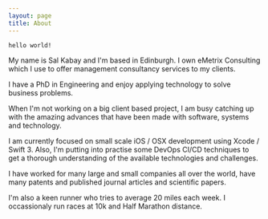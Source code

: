 ```yaml
---
layout: page
title: About
---
```


```
hello world!
```

My name is Sal Kabay and I'm based in Edinburgh. I own eMetrix Consulting which I use to offer management consultancy services to my clients.

I have a PhD in Engineering and enjoy applying technology to solve business problems. 

When I'm not working on a big client based project, I am busy catching up with the amazing advances that have been made with software, systems and technology.

I am currently focused on small scale iOS / OSX development using Xcode / Swift 3. Also, I'm putting into practise some DevOps CI/CD techniques to get a thorough understanding of the available technologies and challenges. 

I have worked for many large and small companies all over the world, have many patents and published journal articles and scientific papers. 

I'm also a keen runner who tries to average 20 miles each week. I occassionaly run races at 10k and Half Marathon distance.
